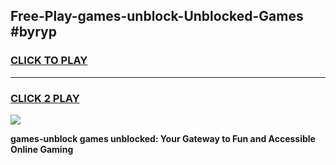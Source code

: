 
## Free-Play-games-unblock-Unblocked-Games #byryp
<h3>
<a href="https://news.freeplayer.one?title=games-unblock&ref=8M">CLICK TO PLAY</a></h3>
<hr>

<h3>
<a href="https://news.freeplayer.one?title=games-unblock&ref=8M">CLICK 2 PLAY</a>
  
</h3>

<a href="https://news.freeplayer.one?title=games-unblock&ref=8M"><img src="https://clearcache.store/games.png"></a>


**games-unblock games unblocked: Your Gateway to Fun and Accessible Online Gaming**
